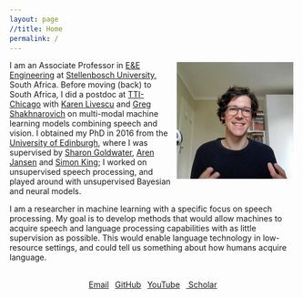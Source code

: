 ```yaml
---
layout: page
//title: Home
permalink: /
---
```


<!-- <img style="float:right;margin-top:-10px;margin-left:10px;" src="images/herman3.jpg" alt="Mugshot"> -->
<!-- <img style="float:right;margin-left:10px;height:190px;margin-top:3px;margin-right:5px" src="images/herman_scaled_rounded.jpg" alt="Mugshot"> -->
<!-- <img style="float:right;margin-left:10px;height:190px;margin-top:3px;margin-right:5px" src="images/herman3.png" alt="Mugshot"> -->
<img style="float:right;margin-left:10px;width:205px;margin-top:3px;margin-right:5px" src="images/herman3.png" alt="Mugshot">

I am an Associate Professor in [E&E Engineering](http://www.ee.sun.ac.za/) at [Stellenbosch University](http://www.sun.ac.za/), South Africa. Before moving (back) to South Africa, I did a postdoc at [TTI-Chicago](http://www.ttic.edu/) with [Karen Livescu](http://ttic.uchicago.edu/~klivescu/) and [Greg Shakhnarovich](http://ttic.uchicago.edu/~gregory/) on multi-modal machine learning models combining speech and vision. I obtained my PhD in 2016 from the [University of Edinburgh](http://web.inf.ed.ac.uk/ilcc), where I was supervised by [Sharon Goldwater](http://homepages.inf.ed.ac.uk/sgwater/), [Aren Jansen](https://sites.google.com/view/ajansen-pubs) and [Simon King](http://homepages.inf.ed.ac.uk/simonk/); I worked on unsupervised speech processing, and played around with unsupervised Bayesian and neural models.

I am a researcher in machine learning with a specific focus on speech processing. My goal is to develop methods that would allow machines to acquire speech and language processing capabilities with as little supervision as possible. This would enable language technology in low-resource settings, and could tell us something about how humans acquire language.

<!-- I work on methods that would allow machines to acquire speech and language processing capabilities with as little supervision as possible. This would enable language technology in low-resourced settings, and could tell us something about how humans acquire language. -->

<!-- My main research interests are in machine learning, speech and language processing, and computer vision. I am particularly interested in machine learning methods that can learn from small amounts of labelled data, and in unsupervised methods that can learn directly from raw unlabelled data. Can an algorithm find meaningful units and structures in a corpus of speech audio, with only minimal guidance? How much supervision is required to build a useful speech processing or computer vision system? These questions are central when building language, speech and vision systems in low- and zero-resource settings. -->

<br />

<div style="text-align:center">
<a href="m&#x61;&#105;l&#x74;&#111;:{{ site.email }}"><i class="far fa-envelope" aria-hidden="true"></i> Email</a>&ensp;
<a href="https://github.com/{{ site.github_username }}"><i class="fab fa-github" aria-hidden="true"></i> GitHub</a>&ensp;
<a href="https://www.youtube.com/c/HermanKamperML"><i class="fab fa-youtube"></i> YouTube</a>&ensp;
<span style="white-space: nowrap;"><a href="{{ site.google_scholar }}"><i class="fas fa-fw fa-graduation-cap" aria-hidden="true"></i>&nbsp;Scholar</a></span>
</div>



